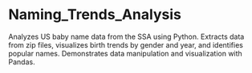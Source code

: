 # Naming_Trends_Analysis
Analyzes US baby name data from the SSA using Python. Extracts data from zip files, visualizes birth trends by gender and year, and identifies popular names. Demonstrates data manipulation and visualization with Pandas.
